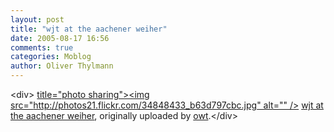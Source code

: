 ```yaml
---
layout: post
title: "wjt at the aachener weiher"
date: 2005-08-17 16:56
comments: true
categories: Moblog
author: Oliver Thylmann
---
```



&lt;div&gt;	[ title=&quot;photo sharing&quot;&gt;&lt;img src=&quot;http://photos21.flickr.com/34848433_b63d797cbc.jpg&quot; alt=&quot;&quot; /&gt;](http://www.flickr.com/photos/oliver/34848433/)	[wjt at the aachener weiher](http://www.flickr.com/photos/oliver/34848433/), originally uploaded by [owt](http://www.flickr.com/people/oliver/).&lt;/div&gt;					



